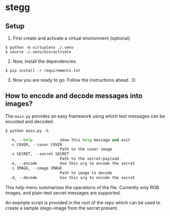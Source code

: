 # stegg

## Setup

1. First create and activate a virtual environment (optional)

```
$ python -m virtualenv ./.venv
$ source ./.venv/bin/activate
```

2. Now, install the dependencies.

```
$ pip install -r requirements.txt
```

3. Now you are ready to go. Follow the instructions ahead. :D

## How to encode and decode messages into images?

The `main.py` provides an easy framework using which text messages can be encoded and decoded.

```python
$ python main.py -h

  -h, --help            show this help message and exit
  -c COVER, --cover COVER
                        Path to the cover image
  -s SECRET, --secret SECRET
                        Path to the secret/payload.
  -e, --encode          Use this arg to encode the secret
  -i IMAGE, --image IMAGE
                        Path to image to decode
  -d, --decode          Use this arg to encode the secret

```

This help menu summarizes the operations of the file. Currently only RGB images, and plain-text secret messages are supported.

An example script is provided in the root of the repo which can be used to create a sample stego-image from the secret present.
